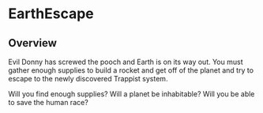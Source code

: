 # EarthEscape
## Overview
Evil Donny has screwed the pooch and Earth is on its way out. You must gather
enough supplies to build a rocket and get off of the planet and try to escape
to the newly discovered Trappist system.

Will you find enough supplies? Will a planet be inhabitable? Will you be able to
save the human race?
